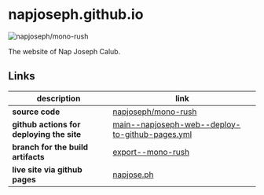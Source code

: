 # napjoseph.github.io

![napjoseph/mono-rush](https://github.com/napjoseph/mono-rush/actions/workflows/main--napjoseph-web--deploy-to-github-pages.yml/badge.svg)

The website of Nap Joseph Calub.

## Links

| description | link |
| ----------- | ---- |
| **source code** | [napjoseph/mono-rush](https://github.com/napjoseph/mono-rush/tree/main/personal/napjoseph) |
| **github actions for deploying the site** | [main--napjoseph-web--deploy-to-github-pages.yml](https://github.com/napjoseph/mono-rush/actions/workflows/main--napjoseph-web--deploy-to-github-pages.yml) |
| **branch for the build artifacts** | [export--mono-rush](https://github.com/napjoseph/napjoseph.github.io/tree/export--mono-rush) |
| **live site via github pages** | [napjose.ph](https://napjose.ph) |
